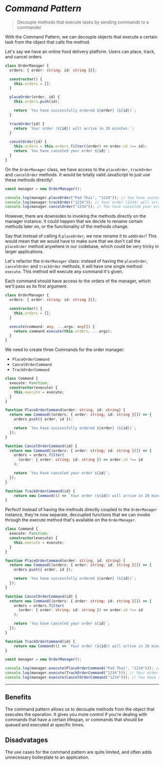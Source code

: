 # **_Command Pattern_**

> Decouple methods that execute tasks by sending commands to a commander

With the Command Pattern, we can decouple objects that execute a certain
task from the object that calls the method.

Let's say we have an online food delivery platform. Users can place, track,
and cancel orders

```ts
class OrderManager {
  orders: { order: string; id: string }[];

  constructor() {
    this.orders = [];
  }

  placeOrder(order, id) {
    this.orders.push(id);

    return `You have successfully ordered ${order} (${id})`;
  }

  trackOrder(id) {
    return `Your order (${id}) will arrive in 20 minutes.`;
  }

  cancelOrder(id) {
    this.orders = this.orders.filter((order) => order.id !== id);
    return `You have canceled your order ${id}`;
  }
}
```

On the `OrderManager` class, we have access to
the `placeOrder`, `trackOrder` and `cancelOrder` methods. It would be
totally valid JavaScript to just use these methods directly!

```ts
const manager = new OrderManager();

console.log(manager.placeOrder("Pad Thai", "1234")); // You have successfully ordered Pad Thai (1234)
console.log(manager.trackOrder("1234")); // Your order (1234) will arrive in 20 minutes.
console.log(manager.cancelOrder("1234")); // You have canceled your order 1234
```

However, there are downsides to invoking the methods directly on
the manager instance. It could happen that we decide to rename certain
methods later on, or the functionality of the methods change.

Say that instead of calling it `placeOrder`, we now rename it to `addOrder`!
This would mean that we would have to make sure that we don't call
the `placeOrder` method anywhere in our codebase, which could be very
tricky in larger applications.

Let's refactor the `OrderManager` class: instead of having
the `placeOrder`, `cancelOrder` and `trackOrder` methods, it will have one
single method: `execute`. This method will execute any command it's given.

Each command should have access to the orders of the manager, which we'll
pass as its first argument.

```ts
class OrderManager {
  orders: { order: string; id: string }[];

  constructor() {
    this.orders = [];
  }

  execute(command: any, ...args: any[]) {
    return command.execute(this.orders, ...args);
  }
}
```

We need to create three Commands for the order manager:

- `PlaceOrderCommand`
- `CancelOrderCommand`
- `TrackOrderCommand`

```ts
class Command {
  execute: Function;
  constructor(execute) {
    this.execute = execute;
  }
}

function PlaceOrderCommand(order: string, id: string) {
  return new Command((orders: { order: string; id: string }[]) => {
    orders.push({ order, id });

    return `You have successfully ordered ${order} (${id})`;
  });
}

function CancelOrderCommand(id) {
  return new Command((orders: { order: string; id: string }[]) => {
    orders = orders.filter(
      (order: { order: string; id: string }) => order.id !== id
    );

    return `You have canceled your order ${id}`;
  });
}

function TrackOrderCommand(id) {
    return new Command(() => `Your order (${id}) will arrive in 20 minutes.`;)
}
```

Perfect! Instead of having the methods directly coupled to
the `OrderManager` instance, they're now separate, decoupled functions that
we can invoke through the execute method that's available on
the `OrderManager`.

```ts
class Command {
  execute: Function;
  constructor(execute) {
    this.execute = execute;
  }
}

function PlaceOrderCommand(order: string, id: string) {
  return new Command((orders: { order: string; id: string }[]) => {
    orders.push({ order, id });

    return `You have successfully ordered ${order} (${id})`;
  });
}

function CancelOrderCommand(id) {
  return new Command((orders: { order: string; id: string }[]) => {
    orders = orders.filter(
      (order: { order: string; id: string }) => order.id !== id
    );

    return `You have canceled your order ${id}`;
  });
}

function TrackOrderCommand(id) {
    return new Command(() => `Your order (${id}) will arrive in 20 minutes.`;)
}

const manager = new OrderManager();

console.log(manager.execute(PlaceOrderCommand("Pad Thai", "1234"))); // You have successfully ordered Pad Thai (1234)
console.log(manager.execute(TrackOrderCommand("1234"))); // Your order (1234) will arrive in 20 minutes.
console.log(manager.execute(CancelOrderCommand("1234"))); // You have canceled your order 1234
```

<hr>

## Benefits

The command pattern allows us to decouple methods from the object that
executes the operation. It gives you more control if you're dealing with
commands that have a certain lifespan, or commands that should be queued
and executed at specific times.

## Disadvatages

The use cases for the command pattern are quite limited, and often adds
unnecessary boilerplate to an application.
